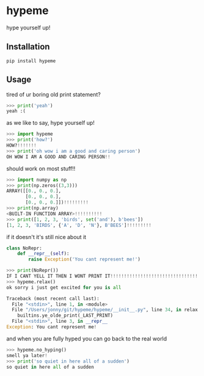 # hypeme
hype yourself up!

## Installation

```
pip install hypeme
```

## Usage

tired of ur boring old print statement?

```python
>>> print('yeah')
yeah :(
```

as we like to say, hype yourself up!

```python
>>> import hypeme
>>> print('how?')
HOW?!!!!!!!
>>> print('oh wow i am a good and caring person')
OH WOW I AM A GOOD AND CARING PERSON!!
```

should work on most stuff!!

```python
>>> import numpy as np
>>> print(np.zeros((3,3)))
ARRAY([[0., 0., 0.],
       [0., 0., 0.],
       [0., 0., 0.]])!!!!!!!!!
>>> print(np.array)
<BUILT-IN FUNCTION ARRAY>!!!!!!!!!!
>>> print([1, 2, 3, 'birds', set('and'), b'bees'])
[1, 2, 3, 'BIRDS', {'A', 'D', 'N'}, B'BEES']!!!!!!!!!
```

if it doesn't it's still nice about it

```python
class NoRepr:
    def __repr__(self):
        raise Exception('You cant represent me!')

>>> print(NoRepr())
IF I CANT YELL IT THEN I WONT PRINT IT!!!!!!!!!!!!!!!!!!!!!!!!!!!!!!!!!!!!!!!!!!!!!!!
>>> hypeme.relax()
ok sorry i just get excited for you is all

Traceback (most recent call last):
  File "<stdin>", line 1, in <module>
  File "/Users/jonny/git/hypeme/hypeme/__init__.py", line 34, in relax
    builtins.ye_olde_print(_LAST_PRINT)
  File "<stdin>", line 3, in __repr__
Exception: You cant represent me!
```

and when you are fully hyped you can go back to the real world
```python
>>> hypeme.no_hyping()
smell ya later!
>>> print('so quiet in here all of a sudden')
so quiet in here all of a sudden
```



